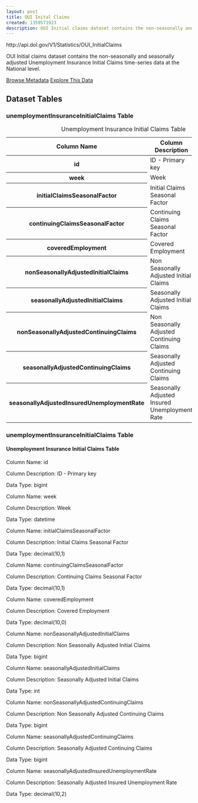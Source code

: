 ```yaml
---
layout: post
title: OUI Inital Claims
created: 1359571923
description: OUI Initial claims dataset contains the non-seasonally and seasonally adjusted Unemployment Insurance Initial Claims time-series data at the National level.
---
```


<div class="force_wrap apiurl">
<p>http://api.dol.gov/V1/Statistics/OUI_InitialClaims</p>
</div>

<p>OUI Initial claims dataset contains the non-seasonally and seasonally adjusted Unemployment Insurance Initial Claims time-series data at the National level.</p>

<a href ="http://api.dol.gov/V1/Statistics/OUI_InitialClaims/$metadata" class="button radius button_dataset">Browse Metadata</a>
<a href ="https://devtools.dol.gov/APISampler/Home/Index1?datasetName=OUI%20Initial%20Claims" class="button radius button_dataset">Explore This Data</a>

## Dataset Tables  

<div class="dsktp_tbl">
	<h3>unemploymentInsuranceInitialClaims Table</h3>
	<table summary="Unemployment Insurance Initial Claims Table">
		<caption>Unemployment Insurance Initial Claims Table</caption>
		<thead>
			<tr>
				<th scope="col">Column Name</th>
				<th scope="col">Column Description</th>
				<th scope="col">Data Type</th>
			</tr>
		</thead>
		<tbody>
			<tr>
				<th scope="row">id</th>
				<td>ID - Primary key</td>
				<td>bigint</td>
			</tr>
			<tr>
				<th scope="row">week</th>
				<td>Week</td>
				<td>datetime</td>
			</tr>
			<tr>
				<th scope="row">initialClaimsSeasonalFactor</th>
				<td>Initial Claims Seasonal Factor</td>
				<td>decimal(10,1)</td>
			</tr>
			<tr>
				<th scope="row">continuingClaimsSeasonalFactor</th>
				<td>Continuing Claims Seasonal Factor</td>
				<td>decimal(10,1)</td>
			</tr>
			<tr>
				<th scope="row">coveredEmployment</th>
				<td>Covered Employment</td>
				<td>decimal(10,0)</td>
			</tr>
			<tr>
				<th scope="row">nonSeasonallyAdjustedInitialClaims</th>
				<td>Non Seasonally Adjusted Initial Claims</td>
				<td>bigint</td>
			</tr>
			<tr>
				<th scope="row">seasonallyAdjustedInitialClaims</th>
				<td>Seasonally Adjusted Initial Claims</td>
				<td>int</td>
			</tr>
			<tr>
				<th scope="row">nonSeasonallyAdjustedContinuingClaims</th>
				<td>Non Seasonally Adjusted Continuing Claims</td>
				<td>bigint</td>
			</tr>
			<tr>
				<th scope="row">seasonallyAdjustedContinuingClaims</th>
				<td>Seasonally Adjusted Continuing Claims</td>
				<td>bigint</td>
			</tr>
			<tr>
				<th scope="row">seasonallyAdjustedInsuredUnemploymentRate</th>
				<td>Seasonally Adjusted Insured Unemployment Rate</td>
				<td>decimal(10,2)</td>
			</tr>
		</tbody>
	</table>
</div>

<div class="mbl_tbl force_wrap">
	<h3>unemploymentInsuranceInitialClaims Table</h3>
	<h4>Unemployment Insurance Initial Claims Table</h4>
	<div class="odd_row">
		<p class="mbl-strng">Column Name: id</p>
		<p><span class="mbl-strng">Column Description:</span> ID - Primary key</p>
		<p><span class="mbl-strng">Data Type:</span> bigint</p>		
	</div>
	<div class="even_row">
		<p class="mbl-strng">Column Name: week</p>
		<p><span class="mbl-strng">Column Description:</span> Week</p>
		<p><span class="mbl-strng">Data Type:</span> datetime</p>		
	</div>
	<div class="odd_row">
		<p class="mbl-strng">Column Name: initialClaimsSeasonalFactor</p>
		<p><span class="mbl-strng">Column Description:</span> Initial Claims Seasonal Factor</p>
		<p><span class="mbl-strng">Data Type:</span> decimal(10,1)</p>		
	</div>
	<div class="even_row">
		<p class="mbl-strng">Column Name: continuingClaimsSeasonalFactor</p>
		<p><span class="mbl-strng">Column Description:</span> Continuing Claims Seasonal Factor</p>
		<p><span class="mbl-strng">Data Type:</span> decimal(10,1)</p>		
	</div>
	<div class="odd_row">
		<p class="mbl-strng">Column Name: coveredEmployment</p>
		<p><span class="mbl-strng">Column Description:</span> Covered Employment</p>
		<p><span class="mbl-strng">Data Type:</span> decimal(10,0)</p>		
	</div>
	<div class="even_row">
		<p class="mbl-strng">Column Name: nonSeasonallyAdjustedInitialClaims</p>
		<p><span class="mbl-strng">Column Description:</span> Non Seasonally Adjusted Initial Claims</p>
		<p><span class="mbl-strng">Data Type:</span> bigint</p>		
	</div>
	<div class="odd_row">
		<p class="mbl-strng">Column Name: seasonallyAdjustedInitialClaims</p>
		<p><span class="mbl-strng">Column Description:</span> Seasonally Adjusted Initial Claims</p>
		<p><span class="mbl-strng">Data Type:</span> int</p>		
	</div>
	<div class="even_row">
		<p class="mbl-strng">Column Name: nonSeasonallyAdjustedContinuingClaims</p>
		<p><span class="mbl-strng">Column Description:</span> Non Seasonally Adjusted Continuing Claims</p>
		<p><span class="mbl-strng">Data Type:</span> bigint</p>		
	</div>
	<div class="odd_row">
		<p class="mbl-strng">Column Name: seasonallyAdjustedContinuingClaims</p>
		<p><span class="mbl-strng">Column Description:</span> Seasonally Adjusted Continuing Claims</p>
		<p><span class="mbl-strng">Data Type:</span> bigint</p>		
	</div>
	<div class="even_row">
		<p class="mbl-strng">Column Name: seasonallyAdjustedInsuredUnemploymentRate</p>
		<p><span class="mbl-strng">Column Description:</span> Seasonally Adjusted Insured Unemployment Rate</p>
		<p><span class="mbl-strng">Data Type:</span> decimal(10,2)</p>		
	</div>
</div>
